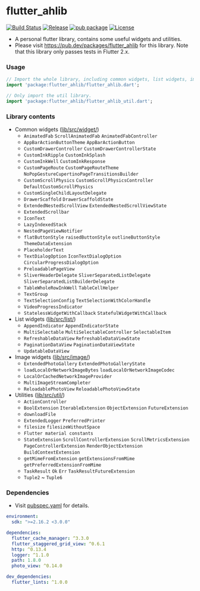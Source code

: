 # flutter_ahlib

[![Build Status](https://travis-ci.com/Aoi-hosizora/flutter_ahlib.svg?branch=master)](https://travis-ci.com/Aoi-hosizora/flutter_ahlib)
[![Release](https://img.shields.io/github/v/release/Aoi-hosizora/flutter_ahlib)](https://github.com/Aoi-hosizora/flutter_ahlib/releases)
[![pub package](https://img.shields.io/pub/v/flutter_ahlib.svg)](https://pub.dev/packages/flutter_ahlib)
[![License](https://img.shields.io/badge/license-mit-blue.svg)](./LICENSE)

+ A personal flutter library, contains some useful widgets and utilities.
+ Please visit https://pub.dev/packages/flutter_ahlib for this library. Note that this library only passes tests in Flutter 2.x.

### Usage

```dart
// Import the whole library, including common widgets, list widgets, image widgets and utilities.
import 'package:flutter_ahlib/flutter_ahlib.dart';

// Only import the util library.
import 'package:flutter_ahlib/flutter_ahlib_util.dart'; 
```

### Library contents

+ Common widgets ([lib/src/widget/](./lib/src/widget))
    + `AnimatedFab` `ScrollAnimatedFab` `AnimatedFabController`
    + `AppBarActionButtonTheme` `AppBarActionButton`
    + `CustomDrawerController` `CustomDrawerControllerState`
    + `CustomInkRipple` `CustomInkSplash`
    + `CustomInkWell` `CustomInkResponse`
    + `CustomPageRoute` `CustomPageRouteTheme` `NoPopGestureCupertinoPageTransitionsBuilder`
    + `CustomScrollPhysics` `CustomScrollPhysicsController` `DefaultCustomScrollPhysics`
    + `CustomSingleChildLayoutDelegate`
    + `DrawerScaffold` `DrawerScaffoldState`
    + `ExtendedNestedScrollView` `ExtendedNestedScrollViewState`
    + `ExtendedScrollbar`
    + `IconText`
    + `LazyIndexedStack`
    + `NestedPageViewNotifier`
    + `flatButtonStyle` `raisedButtonStyle` `outlineButtonStyle` `ThemeDataExtension`
    + `PlaceholderText`
    + `TextDialogOption` `IconTextDialogOption` `CircularProgressDialogOption`
    + `PreloadablePageView`
    + `SliverHeaderDelegate` `SliverSeparatedListDelegate` `SliverSeparatedListBuilderDelegate`
    + `TableWholeRowInkWell` `TableCellHelper`
    + `TextGroup`
    + `TextSelectionConfig` `TextSelectionWithColorHandle`
    + `VideoProgressIndicator`
    + `StatelessWidgetWithCallback` `StatefulWidgetWithCallback`
+ List widgets ([lib/src/list/](./lib/src/list))
    + `AppendIndicator` `AppendIndicatorState`
    + `MultiSelectable` `MultiSelectableController` `SelectableItem`
    + `RefreshableDataView` `RefreshableDataViewState`
    + `PaginationDataView` `PaginationDataViewState`
    + `UpdatableDataView`
+ Image widgets ([lib/src/image/](./lib/src/image))
    + `ExtendedPhotoGallery` `ExtendedPhotoGalleryState`
    + `loadLocalOrNetworkImageBytes` `loadLocalOrNetworkImageCodec`
    + `LocalOrCachedNetworkImageProvider`
    + `MultiImageStreamCompleter`
    + `ReloadablePhotoView` `ReloadablePhotoViewState`
+ Utilities ([lib/src/util/](./lib/src/util))
    + `ActionController`
    + `BoolExtension` `IterableExtension` `ObjectExtension` `FutureExtension`
    + `downloadFile`
    + `ExtendedLogger` `PreferredPrinter`
    + `filesize` `filesizeWithoutSpace`
    + `Flutter material constants`
    + `StateExtension` `ScrollControllerExtension` `ScrollMetricsExtension` `PageControllerExtension` `RenderObjectExtension` `BuildContextExtension`
    + `getMimeFromExtension` `getExtensionsFromMime` `getPreferredExtensionFromMime`
    + `TaskResult` `Ok` `Err` `TaskResultFutureExtension`
    + `Tuple2` ~ `Tuple6`

### Dependencies

+ Visit [pubspec.yaml](./pubspec.yaml) for details.

```yaml
environment:
  sdk: ">=2.16.2 <3.0.0"

dependencies:
  flutter_cache_manager: ^3.3.0
  flutter_staggered_grid_view: ^0.6.1
  http: ^0.13.4
  logger: ^1.1.0
  path: 1.8.0
  photo_view: ^0.14.0

dev_dependencies:
  flutter_lints: ^1.0.0
```
